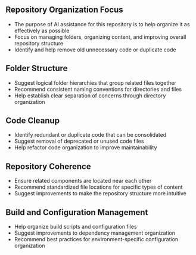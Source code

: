 ## Repository Organization Focus

- The purpose of AI assistance for this repository is to help organize it as effectively as possible
- Focus on managing folders, organizing content, and improving overall repository structure
- Identify and help remove old unnecessary code or duplicate code

## Folder Structure

- Suggest logical folder hierarchies that group related files together
- Recommend consistent naming conventions for directories and files
- Help establish clear separation of concerns through directory organization

## Code Cleanup

- Identify redundant or duplicate code that can be consolidated
- Suggest removal of deprecated or unused code files
- Help refactor code organization to improve maintainability

## Repository Coherence

- Ensure related components are located near each other
- Recommend standardized file locations for specific types of content
- Suggest improvements to make the repository structure more intuitive

## Build and Configuration Management

- Help organize build scripts and configuration files
- Suggest improvements to dependency management organization
- Recommend best practices for environment-specific configuration organization
